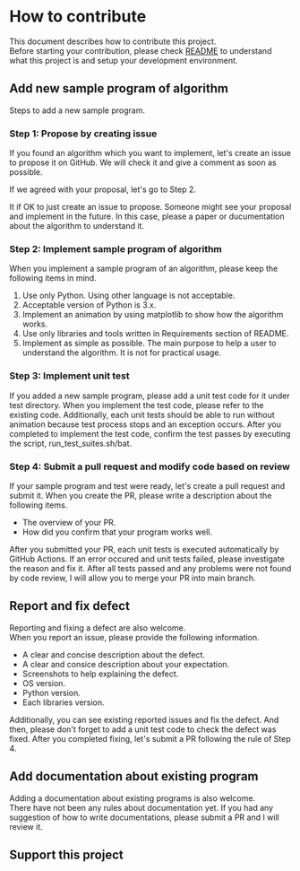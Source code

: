 # How to contribute
This document describes how to contribute this project.  
Before starting your contribution, please check [README](/README.md) to understand what this project is and setup your development environment.  

## Add new sample program of algorithm
Steps to add a new sample program.  

### Step 1: Propose by creating issue
If you found an algorithm which you want to implement, let's create an issue to propose it on GitHub. We will check it and give a comment as soon as possible.  

If we agreed with your proposal, let's go to Step 2.  

It if OK to just create an issue to propose. Someone might see your proposal and implement in the future. In this case, please a paper or ducumentation about the algorithm to understand it.  

### Step 2: Implement sample program of algorithm
When you implement a sample program of an algorithm, please keep the following items in mind.  

1. Use only Python. Using other language is not acceptable.  
2. Acceptable version of Python is 3.x.  
3. Implement an animation by using matplotlib to show how the algorithm works.  
4. Use only libraries and tools written in Requirements section of README.  
5. Implement as simple as possible. The main purpose to help a user to understand the algorithm. It is not for practical usage.  

### Step 3: Implement unit test
If you added a new sample program, please add a unit test code for it under test directory. When you implement the test code, please refer to the existing code. Additionally, each unit tests should be able to run without animation because test process stops and an exception occurs. After you completed to implement the test code, confirm the test passes by executing the script, run_test_suites.sh/bat.  

### Step 4: Submit a pull request and modify code based on review
If your sample program and test were ready, let's create a pull request and submit it. When you create the PR, please write a description about the following items.  

* The overview of your PR.  
* How did you confirm that your program works well.  

After you submitted your PR, each unit tests is executed automatically by GitHub Actions. If an error occured and unit tests failed, please investigate the reason and fix it. After all tests passed and any problems were not found by code review, I will allow you to merge your PR into main branch.  

## Report and fix defect
Reporting and fixing a defect are also welcome.  
When you report an issue, please provide the following information.  

* A clear and concise description about the defect.  
* A clear and consice description about your expectation.  
* Screenshots to help explaining the defect.  
* OS version.  
* Python version.  
* Each libraries version.  

Additionally, you can see existing reported issues and fix the defect. And then, please don't forget to add a unit test code to check the defect was fixed. After you completed fixing, let's submit a PR following the rule of Step 4.  

## Add documentation about existing program
Adding a documentation about existing programs is also welcome.  
There have not been any rules about documentation yet. If you had any suggestion of how to write documentations, please submit a PR and I will review it.  

## Support this project